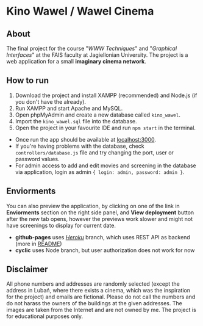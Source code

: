 # Kino Wawel / Wawel Cinema
## About 
The final project for the course "*WWW Techniques*" and "*Graphical Interfaces*" at the FAIS faculty at Jagiellonian University. The project is a web application for a small **imaginary cinema network**.

## How to run
1. Download the project and install XAMPP (recommended) and Node.js (if you don't have the already).
2. Run XAMPP and start Apache and MySQL.
3. Open phpMyAdmin and create a new database called ``kino_wawel``.
4. Import the ``kino_wawel.sql`` file into the database.
5. Open the project in your favourite IDE and run ``npm start`` in the terminal.

* Once run the app should be available at [localhost:3000](http://localhsot:300).
* If you're having problems with the database, check ``controllers/database.js`` file and try changing the port, user or password values.
* For admin access to add and edit movies and screening in the database via application, login as admin ``{ login: admin, password: admin }``.

## Enviorments
You can also preview the application, by clicking on one of the link in **Enviorments** section on the right side panel, and **View deployment** button after the new tab opens, however the previews work slower and might not have screenings to display for current date.
* **github-pages** uses [*Heroku*](https://github.com/WisniaN7/kino-wawel/tree/Heroku) branch, which uses REST API as backend (more in [README](https://github.com/WisniaN7/kino-wawel/tree/Heroku))
* **cyclic** uses Node branch, but user authorization does not work for now 

## Disclaimer
All phone numbers and addresses are randomly selected (except the address in Lubań, where there exists a cinema, which was the inspiration for the project) and emails are fictional. Please do not call the numbers and do not harass the owners of the buildings at the given addresses. The images are taken from the Internet and are not owned by me. The project is for educational purposes only.
